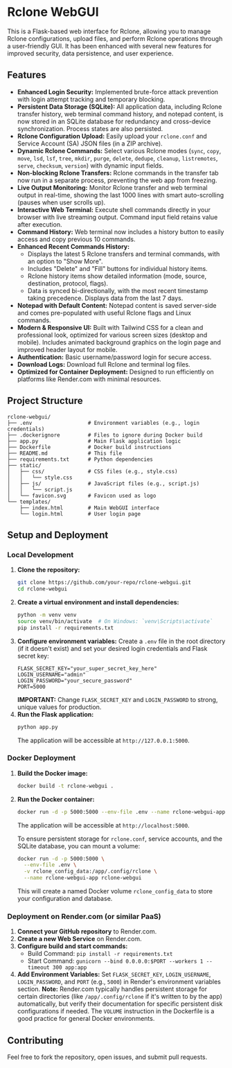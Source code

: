 # Rclone WebGUI

This is a Flask-based web interface for Rclone, allowing you to manage Rclone configurations, upload files, and perform Rclone operations through a user-friendly GUI. It has been enhanced with several new features for improved security, data persistence, and user experience.

## Features

*   **Enhanced Login Security:** Implemented brute-force attack prevention with login attempt tracking and temporary blocking.
*   **Persistent Data Storage (SQLite):** All application data, including Rclone transfer history, web terminal command history, and notepad content, is now stored in an SQLite database for redundancy and cross-device synchronization. Process states are also persisted.
*   **Rclone Configuration Upload:** Easily upload your `rclone.conf` and Service Account (SA) JSON files (in a ZIP archive).
*   **Dynamic Rclone Commands:** Select various Rclone modes (`sync`, `copy`, `move`, `lsd`, `lsf`, `tree`, `mkdir`, `purge`, `delete`, `dedupe`, `cleanup`, `listremotes`, `serve`, `checksum`, `version`) with dynamic input fields.
*   **Non-blocking Rclone Transfers:** Rclone commands in the transfer tab now run in a separate process, preventing the web app from freezing.
*   **Live Output Monitoring:** Monitor Rclone transfer and web terminal output in real-time, showing the last 1000 lines with smart auto-scrolling (pauses when user scrolls up).
*   **Interactive Web Terminal:** Execute shell commands directly in your browser with live streaming output. Command input field retains value after execution.
*   **Command History:** Web terminal now includes a history button to easily access and copy previous 10 commands.
*   **Enhanced Recent Commands History:**
    *   Displays the latest 5 Rclone transfers and terminal commands, with an option to "Show More".
    *   Includes "Delete" and "Fill" buttons for individual history items.
    *   Rclone history items show detailed information (mode, source, destination, protocol, flags).
    *   Data is synced bi-directionally, with the most recent timestamp taking precedence. Displays data from the last 7 days.
*   **Notepad with Default Content:** Notepad content is saved server-side and comes pre-populated with useful Rclone flags and Linux commands.
*   **Modern & Responsive UI:** Built with Tailwind CSS for a clean and professional look, optimized for various screen sizes (desktop and mobile). Includes animated background graphics on the login page and improved header layout for mobile.
*   **Authentication:** Basic username/password login for secure access.
*   **Download Logs:** Download full Rclone and terminal log files.
*   **Optimized for Container Deployment:** Designed to run efficiently on platforms like Render.com with minimal resources.

## Project Structure
```
rclone-webgui/
├── .env                  # Environment variables (e.g., login credentials)
├── .dockerignore         # Files to ignore during Docker build
├── app.py                # Main Flask application logic
├── Dockerfile            # Docker build instructions
├── README.md             # This file
├── requirements.txt      # Python dependencies
├── static/
│   ├── css/              # CSS files (e.g., style.css)
│   │   └── style.css
│   ├── js/               # JavaScript files (e.g., script.js)
│   │   └── script.js
│   └── favicon.svg       # Favicon used as logo
└── templates/
    ├── index.html        # Main WebGUI interface
    └── login.html        # User login page
```

## Setup and Deployment

### Local Development

1.  **Clone the repository:**
    ```bash
    git clone https://github.com/your-repo/rclone-webgui.git
    cd rclone-webgui
    ```
2.  **Create a virtual environment and install dependencies:**
    ```bash
    python -m venv venv
    source venv/bin/activate  # On Windows: `venv\Scripts\activate`
    pip install -r requirements.txt
    ```
3.  **Configure environment variables:**
    Create a `.env` file in the root directory (if it doesn't exist) and set your desired login credentials and Flask secret key:
    ```
    FLASK_SECRET_KEY="your_super_secret_key_here"
    LOGIN_USERNAME="admin"
    LOGIN_PASSWORD="your_secure_password"
    PORT=5000
    ```
    **IMPORTANT:** Change `FLASK_SECRET_KEY` and `LOGIN_PASSWORD` to strong, unique values for production.
4.  **Run the Flask application:**
    ```bash
    python app.py
    ```
    The application will be accessible at `http://127.0.0.1:5000`.

### Docker Deployment

1.  **Build the Docker image:**
    ```bash
    docker build -t rclone-webgui .
    ```
2.  **Run the Docker container:**
    ```bash
    docker run -d -p 5000:5000 --env-file .env --name rclone-webgui-app rclone-webgui
    ```
    The application will be accessible at `http://localhost:5000`.

    To ensure persistent storage for `rclone.conf`, service accounts, and the SQLite database, you can mount a volume:
    ```bash
    docker run -d -p 5000:5000 \
      --env-file .env \
      -v rclone_config_data:/app/.config/rclone \
      --name rclone-webgui-app rclone-webgui
    ```
    This will create a named Docker volume `rclone_config_data` to store your configuration and database.

### Deployment on Render.com (or similar PaaS)

1.  **Connect your GitHub repository** to Render.com.
2.  **Create a new Web Service** on Render.com.
3.  **Configure build and start commands:**
    *   Build Command: `pip install -r requirements.txt`
    *   Start Command: `gunicorn --bind 0.0.0.0:$PORT --workers 1 --timeout 300 app:app`
4.  **Add Environment Variables:**
    Set `FLASK_SECRET_KEY`, `LOGIN_USERNAME`, `LOGIN_PASSWORD`, and `PORT` (e.g., `5000`) in Render's environment variables section.
    **Note:** Render.com typically handles persistent storage for certain directories (like `/app/.config/rclone` if it's written to by the app) automatically, but verify their documentation for specific persistent disk configurations if needed. The `VOLUME` instruction in the Dockerfile is a good practice for general Docker environments.

## Contributing

Feel free to fork the repository, open issues, and submit pull requests.
